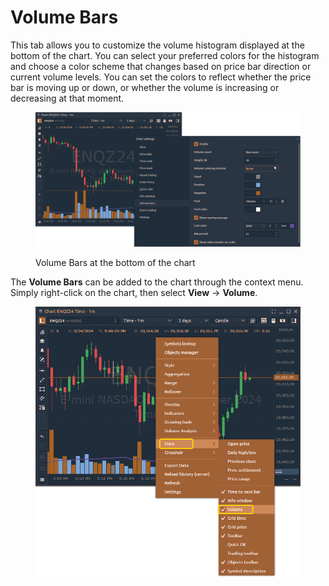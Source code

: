 # Volume Bars

This tab allows you to customize the volume histogram displayed at the bottom of the chart. You can select your preferred colors for the histogram and choose a color scheme that changes based on price bar direction or current volume levels. You can set the colors to reflect whether the price bar is moving up or down, or whether the volume is increasing or decreasing at that moment.

<figure><img src="../../../.gitbook/assets/Volume Bars on the chart.gif" alt=""><figcaption><p>Volume Bars at the bottom of the chart</p></figcaption></figure>

The **Volume Bars** can be added to the chart through the context menu. Simply right-click on the chart, then select **View** -> **Volume**.

<figure><img src="../../../.gitbook/assets/clipboard-image-1727189387.png" alt=""><figcaption></figcaption></figure>
